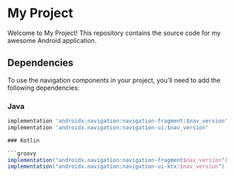 # My Project

Welcome to My Project! This repository contains the source code for my awesome Android application.

## Dependencies

To use the navigation components in your project, you'll need to add the following dependencies:

### Java

```groovy
implementation 'androidx.navigation:navigation-fragment:$nav_version'
implementation 'androidx.navigation:navigation-ui:$nav_version'

### Kotlin

```groovy
implementation("androidx.navigation:navigation-fragment$nav_version")
implementation("androidx.navigation:navigation-ui-ktx:$nav_version")


